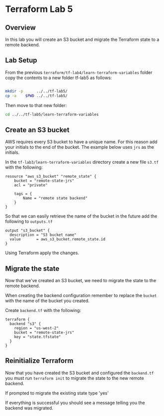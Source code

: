 # Terraform Lab 5

## Overview 
In this lab you will create an S3 bucket and migrate the Terraform state to a remote backend. 

## Lab Setup

From the previous ```terraform/tf-lab4/learn-terraform-variables``` folder copy the contents to a new folder tf-lab5 as follows:

```sh

mkdir -p      ../../tf-lab5/
cp -a    $PWD ../../tf-lab5/
```

Then move to that new folder:

```sh
cd ../../tf-lab5/learn-terraform-variables
```


## Create an S3 bucket 
AWS requires every S3 bucket to have a unique name. For this reason add your initials to the end of the bucket. The example below uses `jrs` as the initials.

In the `tf-lab3/learn-terraform-variables` directory create a new file `s3.tf` with the following: 

```hcl
resource "aws_s3_bucket" "remote_state" {
    bucket = "remote-state-jrs"
    acl = "private"
    
    tags = {
        Name = "remote state backend"
    }
}
```

So that we can easily retrieve the name of the bucket in the future add the following to `outputs.tf`
```hcl
output "s3_bucket" {
  description = "S3 bucket name"
  value       = aws_s3_bucket.remote_state.id
}
```
Using Terraform apply the changes. 

## Migrate the state
Now that we've created an S3 bucket, we need to migrate the state to the remote backend. 

When creating the backend configuration remember to replace the `bucket` with the name of the bucket you created. 

Create `backend.tf` with the following:
```hcl
terraform {
  backend "s3" {
    region = "us-west-2"
    bucket = "remote-state-jrs"
    key = "state.tfstate"
  }
}
```

## Reinitialize Terraform 
Now that you have created the S3 bucket and configured the `backend.tf` you must run `terraform init` to migrate the state to the new remote backend. 

If prompted to migrate the existing state type 'yes'

If everything is successful you should see a message telling you the backend was migrated. 



